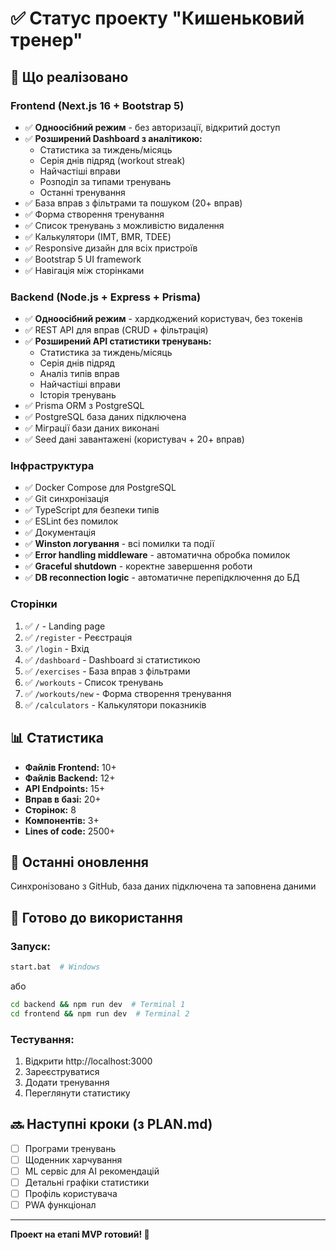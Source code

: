 # ✅ Статус проекту "Кишеньковий тренер"

## 🎉 Що реалізовано

### Frontend (Next.js 16 + Bootstrap 5)
- ✅ **Одноосібний режим** - без авторизації, відкритий доступ
- ✅ **Розширений Dashboard з аналітикою:**
  - Статистика за тиждень/місяць
  - Серія днів підряд (workout streak)
  - Найчастіші вправи
  - Розподіл за типами тренувань
  - Останні тренування
- ✅ База вправ з фільтрами та пошуком (20+ вправ)
- ✅ Форма створення тренування
- ✅ Список тренувань з можливістю видалення
- ✅ Калькулятори (ІМТ, BMR, TDEE)
- ✅ Responsive дизайн для всіх пристроїв
- ✅ Bootstrap 5 UI framework
- ✅ Навігація між сторінками

### Backend (Node.js + Express + Prisma)
- ✅ **Одноосібний режим** - хардкоджений користувач, без токенів
- ✅ REST API для вправ (CRUD + фільтрація)
- ✅ **Розширений API статистики тренувань:**
  - Статистика за тиждень/місяць
  - Серія днів підряд
  - Аналіз типів вправ
  - Найчастіші вправи
  - Історія тренувань
- ✅ Prisma ORM з PostgreSQL
- ✅ PostgreSQL база даних підключена
- ✅ Міграції бази даних виконані
- ✅ Seed дані завантажені (користувач + 20+ вправ)

### Інфраструктура
- ✅ Docker Compose для PostgreSQL
- ✅ Git синхронізація
- ✅ TypeScript для безпеки типів
- ✅ ESLint без помилок
- ✅ Документація
- ✅ **Winston логування** - всі помилки та події
- ✅ **Error handling middleware** - автоматична обробка помилок
- ✅ **Graceful shutdown** - коректне завершення роботи
- ✅ **DB reconnection logic** - автоматичне перепідключення до БД

### Сторінки
1. ✅ `/` - Landing page
2. ✅ `/register` - Реєстрація
3. ✅ `/login` - Вхід
4. ✅ `/dashboard` - Dashboard зі статистикою
5. ✅ `/exercises` - База вправ з фільтрами
6. ✅ `/workouts` - Список тренувань
7. ✅ `/workouts/new` - Форма створення тренування
8. ✅ `/calculators` - Калькулятори показників

## 📊 Статистика

- **Файлів Frontend:** 10+
- **Файлів Backend:** 12+
- **API Endpoints:** 15+
- **Вправ в базі:** 20+
- **Сторінок:** 8
- **Компонентів:** 3+
- **Lines of code:** 2500+

## 🔄 Останні оновлення

Синхронізовано з GitHub, база даних підключена та заповнена даними

## 🚀 Готово до використання

### Запуск:
```bash
start.bat  # Windows
```

або

```bash
cd backend && npm run dev  # Terminal 1
cd frontend && npm run dev  # Terminal 2
```

### Тестування:
1. Відкрити http://localhost:3000
2. Зареєструватися
3. Додати тренування
4. Переглянути статистику

## 🔜 Наступні кроки (з PLAN.md)

- [ ] Програми тренувань
- [ ] Щоденник харчування
- [ ] ML сервіс для AI рекомендацій
- [ ] Детальні графіки статистики
- [ ] Профіль користувача
- [ ] PWA функціонал

---

**Проект на етапі MVP готовий! 🎉**

